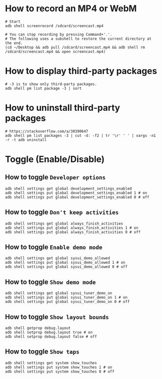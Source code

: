 # How to record an MP4 or WebM
```shell
# Start
adb shell screenrecord /sdcard/screencast.mp4

# You can stop recording by pressing Command+'.'.
# The following uses a subshell to restore the current directory at the end.
(cd ~/Desktop && adb pull /sdcard/screencast.mp4 && adb shell rm /sdcard/screencast.mp4 && open screencast.mp4)
```

# How to display third-party packages
```shell
# -3 is to show only third-party packages.
adb shell pm list package -3 | sort
```

# How to uninstall third-party packages
```shell
# https://stackoverflow.com/a/30390647
adb shell pm list packages -3 | cut -d: -f2 | tr '\r' ' ' | xargs -n1 -r -t adb uninstall
```

# Toggle (Enable/Disable)
## How to toggle `Developer options`
```shell
adb shell settings get global development_settings_enabled
adb shell settings put global development_settings_enabled 1 # on
adb shell settings put global development_settings_enabled 0 # off
```

## How to toggle `Don't keep activities`
```shell
adb shell settings get global always_finish_activities
adb shell settings put global always_finish_activities 1 # on
adb shell settings put global always_finish_activities 0 # off
```

## How to toggle `Enable demo mode`
```shell
adb shell settings get global sysui_demo_allowed
adb shell settings put global sysui_demo_allowed 1 # on
adb shell settings put global sysui_demo_allowed 0 # off
```

## How to toggle `Show demo mode`
```shell
adb shell settings get global sysui_tuner_demo_on
adb shell settings put global sysui_tuner_demo_on 1 # on
adb shell settings put global sysui_tuner_demo_on 0 # off
```

## How to toggle `Show layout bounds`
```shell
adb shell getprop debug.layout
adb shell setprop debug.layout true # on
adb shell setprop debug.layout false # off
```

## How to toggle `Show taps`
```shell
adb shell settings get system show_touches
adb shell settings put system show_touches 1 # on
adb shell settings put system show_touches 0 # off
```
